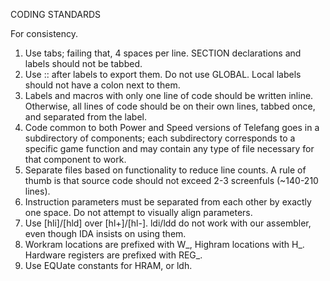 CODING STANDARDS

For consistency.

1. Use tabs; failing that, 4 spaces per line. SECTION declarations and labels
should not be tabbed.
2. Use :: after labels to export them. Do not use GLOBAL. Local labels should
not have a colon next to them.
3. Labels and macros with only one line of code should be written inline.
Otherwise, all lines of code should be on their own lines, tabbed once, and
separated from the label.
4. Code common to both Power and Speed versions of Telefang goes in a
subdirectory of components; each subdirectory corresponds to a specific game
function and may contain any type of file necessary for that component to work.
5. Separate files based on functionality to reduce line counts. A rule of thumb
is that source code should not exceed 2-3 screenfuls (~140-210 lines).
6. Instruction parameters must be separated from each other by exactly one
space. Do not attempt to visually align parameters.
7. Use [hli]/[hld] over [hl+]/[hl-]. ldi/ldd do not work with our assembler,
even though IDA insists on using them.
8. Workram locations are prefixed with W_, Highram locations with H_. Hardware
registers are prefixed with REG_.
9. Use EQUate constants for HRAM, or ldh.